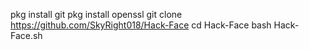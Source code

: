 pkg install git
pkg install openssl
git clone https://github.com/SkyRight018/Hack-Face
cd Hack-Face
bash Hack-Face.sh
